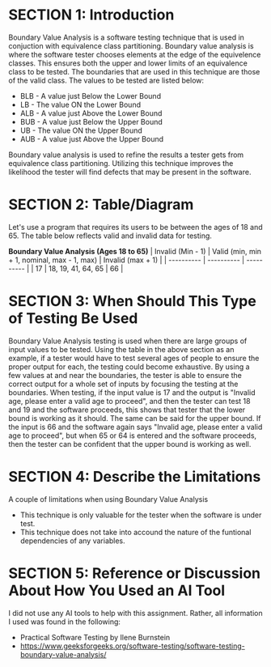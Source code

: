 # SECTION 1: Introduction

 Boundary Value Analysis is a software testing technique that is used in conjuction with equivalence class partitioning. Boundary value analysis is where the software tester chooses elements at the edge of the equivelence classes. This ensures both the upper and lower limits of an equivalence class to be tested. The boundaries that are used in this technique are those of the valid class. The values to be tested are listed below:

 * BLB - A value just Below the Lower Bound
 * LB - The value ON the Lower Bound
 * ALB - A value just Above the Lower Bound
 * BUB - A value just Below the Upper Bound
 * UB - The value ON the Upper Bound
 * AUB - A value just Above the Upper Bound

 Boundary value analysis is used to refine the results a tester gets from equivalence class partitioning. Utilizing this technique improves the likelihood the tester will find defects that may be present in the software.

# SECTION 2: Table/Diagram

Let's use a program that requires its users to be between the ages of 18 and 65. The table below reflects valid and invalid data for testing. 

**Boundary Value Analysis (Ages 18 to 65)**
| Invalid (Min - 1) | Valid (min, min + 1, nominal, max - 1, max) | Invalid (max + 1) |
| ---------- | ---------- | ---------- |
| 17 | 18, 19, 41, 64, 65 | 66 |

# SECTION 3: When Should This Type of Testing Be Used

Boundary Value Analysis testing is used when there are large groups of input values to be tested. Using the table in the above section as an example, if a tester would have to test several ages of people to ensure the proper output for each, the testing could become exhaustive. By using a few values at and near the boundaries, the tester is able to ensure the correct output for a whole set of inputs by focusing the testing at the boundaries. When testing, if the input value is 17 and the output is "Invalid age, please enter a valid age to proceed", and then the tester can test 18 and 19 and the software proceeds, this shows that tester that the lower bound is working as it should. The same can be said for the upper bound. If the input is 66 and the software again says "Invalid age, please enter a valid age to proceed", but when 65 or 64 is entered and the software proceeds, then the tester can be confident that the upper bound is working as well. 

# SECTION 4: Describe the Limitations

A couple of limitations when using Boundary Value Analysis

* This technique is only valuable for the tester when the software is under test.
* This technique does not take into accound the nature of the funtional dependencies of any variables.

# SECTION 5: Reference or Discussion About How You Used an AI Tool

I did not use any AI tools to help with this assignment. Rather, all information I used was found in the following:

* Practical Software Testing by Ilene Burnstein
* https://www.geeksforgeeks.org/software-testing/software-testing-boundary-value-analysis/